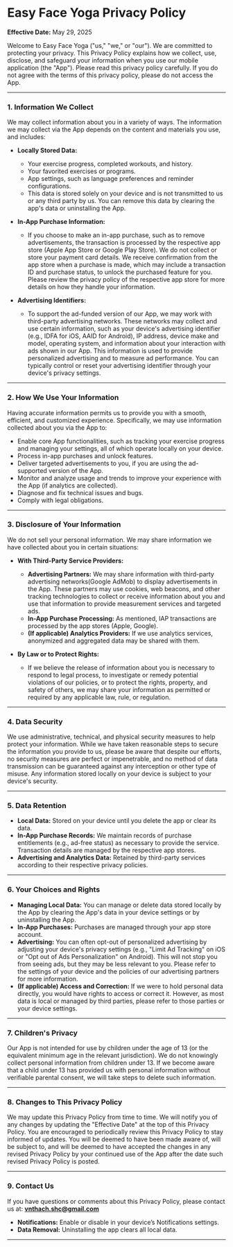 # Easy Face Yoga Privacy Policy

**Effective Date:** May 29, 2025

Welcome to Easy Face Yoga ("us," "we," or "our"). We are committed to protecting your privacy. This Privacy Policy explains how we collect, use, disclose, and safeguard your information when you use our mobile application (the "App"). Please read this privacy policy carefully. If you do not agree with the terms of this privacy policy, please do not access the App.

---

### 1. Information We Collect

We may collect information about you in a variety of ways. The information we may collect via the App depends on the content and materials you use, and includes:

*   **Locally Stored Data:**
    *   Your exercise progress, completed workouts, and history.
    *   Your favorited exercises or programs.
    *   App settings, such as language preferences and reminder configurations.
    *   This data is stored solely on your device and is not transmitted to us or any third party by us. You can remove this data by clearing the app's data or uninstalling the App.

*   **In-App Purchase Information:**
    *   If you choose to make an in-app purchase, such as to remove advertisements, the transaction is processed by the respective app store (Apple App Store or Google Play Store). We do not collect or store your payment card details. We receive confirmation from the app store when a purchase is made, which may include a transaction ID and purchase status, to unlock the purchased feature for you. Please review the privacy policy of the respective app store for more details on how they handle your information.

*   **Advertising Identifiers:**
    *   To support the ad-funded version of our App, we may work with third-party advertising networks. These networks may collect and use certain information, such as your device's advertising identifier (e.g., IDFA for iOS, AAID for Android), IP address, device make and model, operating system, and information about your interaction with ads shown in our App. This information is used to provide personalized advertising and to measure ad performance. You can typically control or reset your advertising identifier through your device's privacy settings.

---

### 2. How We Use Your Information

Having accurate information permits us to provide you with a smooth, efficient, and customized experience. Specifically, we may use information collected about you via the App to:

*   Enable core App functionalities, such as tracking your exercise progress and managing your settings, all of which operate locally on your device.
*   Process in-app purchases and unlock features.
*   Deliver targeted advertisements to you, if you are using the ad-supported version of the App.
*   Monitor and analyze usage and trends to improve your experience with the App (if analytics are collected).
*   Diagnose and fix technical issues and bugs.
*   Comply with legal obligations.

---

### 3. Disclosure of Your Information

We do not sell your personal information. We may share information we have collected about you in certain situations:

*   **With Third-Party Service Providers:**
    *   **Advertising Partners:** We may share information with third-party advertising networks(Google AdMob) to display advertisements in the App. These partners may use cookies, web beacons, and other tracking technologies to collect or receive information about you and use that information to provide measurement services and targeted ads.
    *   **In-App Purchase Processing:** As mentioned, IAP transactions are processed by the app stores (Apple, Google).
    *   **(If applicable) Analytics Providers:** If we use analytics services, anonymized and aggregated data may be shared with them.

*   **By Law or to Protect Rights:**
    *   If we believe the release of information about you is necessary to respond to legal process, to investigate or remedy potential violations of our policies, or to protect the rights, property, and safety of others, we may share your information as permitted or required by any applicable law, rule, or regulation.

---

### 4. Data Security

We use administrative, technical, and physical security measures to help protect your information. While we have taken reasonable steps to secure the information you provide to us, please be aware that despite our efforts, no security measures are perfect or impenetrable, and no method of data transmission can be guaranteed against any interception or other type of misuse. Any information stored locally on your device is subject to your device's security.

---

### 5. Data Retention

*   **Local Data:** Stored on your device until you delete the app or clear its data.
*   **In-App Purchase Records:** We maintain records of purchase entitlements (e.g., ad-free status) as necessary to provide the service. Transaction details are managed by the respective app stores.
*   **Advertising and Analytics Data:** Retained by third-party services according to their respective privacy policies.

---

### 6. Your Choices and Rights

*   **Managing Local Data:** You can manage or delete data stored locally by the App by clearing the App's data in your device settings or by uninstalling the App.
*   **In-App Purchases:** Purchases are managed through your app store account.
*   **Advertising:** You can often opt-out of personalized advertising by adjusting your device's privacy settings (e.g., "Limit Ad Tracking" on iOS or "Opt out of Ads Personalization" on Android). This will not stop you from seeing ads, but they may be less relevant to you. Please refer to the settings of your device and the policies of our advertising partners for more information.
*   **(If applicable) Access and Correction:** If we were to hold personal data directly, you would have rights to access or correct it. However, as most data is local or managed by third parties, please refer to those parties or your device settings.

---

### 7. Children's Privacy

Our App is not intended for use by children under the age of 13 (or the equivalent minimum age in the relevant jurisdiction). We do not knowingly collect personal information from children under 13. If we become aware that a child under 13 has provided us with personal information without verifiable parental consent, we will take steps to delete such information.

---

### 8. Changes to This Privacy Policy

We may update this Privacy Policy from time to time. We will notify you of any changes by updating the "Effective Date" at the top of this Privacy Policy. You are encouraged to periodically review this Privacy Policy to stay informed of updates. You will be deemed to have been made aware of, will be subject to, and will be deemed to have accepted the changes in any revised Privacy Policy by your continued use of the App after the date such revised Privacy Policy is posted.

---

### 9. Contact Us

If you have questions or comments about this Privacy Policy, please contact us at: **vnthach.shc@gmail.com**

- **Notifications:** Enable or disable in your device’s Notifications settings.  
- **Data Removal:** Uninstalling the app clears all local data.

---
